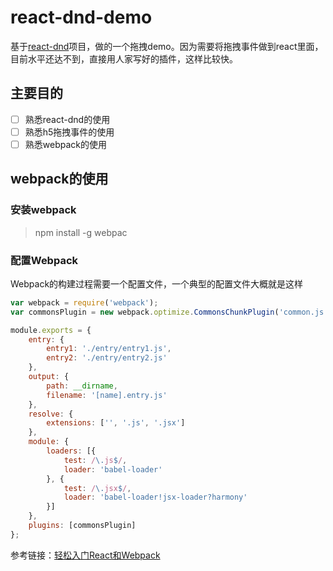 # react-dnd-demo

基于[react-dnd](https://github.com/gaearon/react-dnd)项目，做的一个拖拽demo。因为需要将拖拽事件做到react里面，目前水平还达不到，直接用人家写好的插件，这样比较快。

## 主要目的

- [ ] 熟悉react-dnd的使用
- [ ] 熟悉h5拖拽事件的使用
- [ ] 熟悉webpack的使用

## webpack的使用

### 安装webpack 
> npm install -g webpac

### 配置Webpack

Webpack的构建过程需要一个配置文件，一个典型的配置文件大概就是这样

```javascript
var webpack = require('webpack');
var commonsPlugin = new webpack.optimize.CommonsChunkPlugin('common.js');

module.exports = {
    entry: {
        entry1: './entry/entry1.js',
        entry2: './entry/entry2.js'
    },
    output: {
        path: __dirname,
        filename: '[name].entry.js'
    },
    resolve: {
        extensions: ['', '.js', '.jsx']
    },
    module: {
        loaders: [{
            test: /\.js$/,
            loader: 'babel-loader'
        }, {
            test: /\.jsx$/,
            loader: 'babel-loader!jsx-loader?harmony'
        }]
    },
    plugins: [commonsPlugin]
};
```



参考链接：[轻松入门React和Webpack](https://segmentfault.com/a/1190000002767365)

